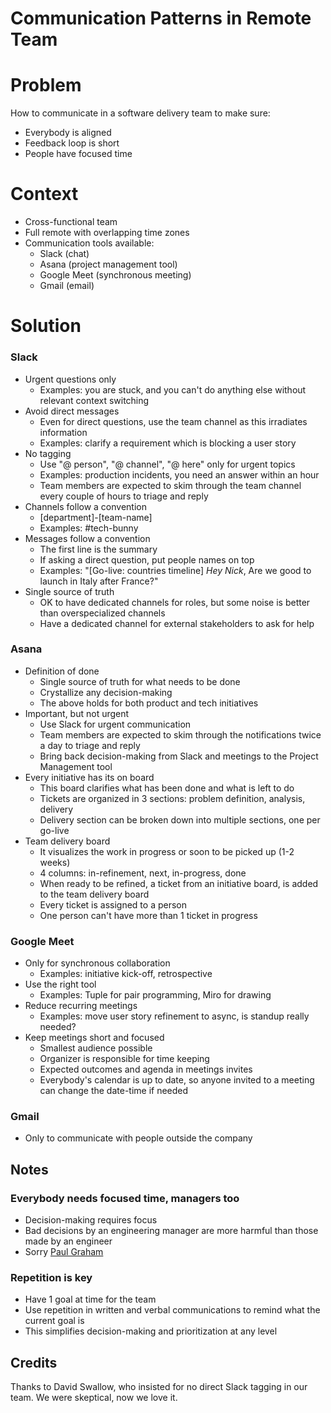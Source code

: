 # Communication Patterns in Remote Team

# Problem
How to communicate in a software delivery team to make sure:
- Everybody is aligned
- Feedback loop is short
- People have focused time

# Context
- Cross-functional team
- Full remote with overlapping time zones
- Communication tools available:
    - Slack (chat)
    - Asana (project management tool)
    - Google Meet (synchronous meeting)
    - Gmail (email)

# Solution
### Slack
- Urgent questions only
    - Examples: you are stuck, and you can't do anything else without relevant context switching
- Avoid direct messages
    - Even for direct questions, use the team channel as this irradiates information
    - Examples: clarify a requirement which is blocking a user story
- No tagging
    - Use "@ person", "@ channel", "@ here" only for urgent topics
    - Examples: production incidents, you need an answer within an hour
    - Team members are expected to skim through the team channel every couple of hours to triage and reply
- Channels follow a convention
    - [department]-[team-name]
    - Examples: #tech-bunny
- Messages follow a convention
    - The first line is the summary
    - If asking a direct question, put people names on top
    - Examples:
      "[Go-live: countries timeline]
      _Hey Nick_,
      Are we good to launch in Italy after France?"
- Single source of truth
    - OK to have dedicated channels for roles, but some noise is better than overspecialized channels
    - Have a dedicated channel for external stakeholders to ask for help

### Asana
- Definition of done
    - Single source of truth for what needs to be done
    - Crystallize any decision-making
    - The above holds for both product and tech initiatives
- Important, but not urgent
    - Use Slack for urgent communication
    - Team members are expected to skim through the notifications twice a day to triage and reply
    - Bring back decision-making from Slack and meetings to the Project Management tool
- Every initiative has its on board
    - This board clarifies what has been done and what is left to do
    - Tickets are organized in 3 sections: problem definition, analysis, delivery
    - Delivery section can be broken down into multiple sections, one per go-live
- Team delivery board
    - It visualizes the work in progress or soon to be picked up (1-2 weeks)
    - 4 columns: in-refinement, next, in-progress, done
    - When ready to be refined, a ticket from an initiative board, is added to the team delivery board
    - Every ticket is assigned to a person
    - One person can't have more than 1 ticket in progress


### Google Meet
- Only for synchronous collaboration
    - Examples: initiative kick-off, retrospective
- Use the right tool
    - Examples: Tuple for pair programming, Miro for drawing
- Reduce recurring meetings
    - Examples: move user story refinement to async, is standup really needed?
- Keep meetings short and focused
    - Smallest audience possible
    - Organizer is responsible for time keeping
    - Expected outcomes and agenda in meetings invites
    - Everybody's calendar is up to date, so anyone invited to a meeting can change the date-time if needed


### Gmail
- Only to communicate with people outside the company

## Notes
### Everybody needs focused time, managers too
- Decision-making requires focus
- Bad decisions by an engineering manager are more harmful than those made by an engineer
- Sorry [Paul Graham](https://paulgraham.com/makersschedule.html)

### Repetition is key
- Have 1 goal at time for the team
- Use repetition in written and verbal communications to remind what the current goal is
- This simplifies decision-making and prioritization at any level

## Credits
Thanks to David Swallow, who insisted for no direct Slack tagging in our team. We were skeptical, now we love it.